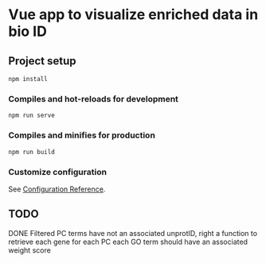 # Vue app to visualize enriched data in bio ID

## Project setup
```
npm install
```

### Compiles and hot-reloads for development
```
npm run serve
```

### Compiles and minifies for production
```
npm run build
```

### Customize configuration
See [Configuration Reference](https://cli.vuejs.org/config/).

## TODO
DONE Filtered PC terms have not an associated unprotID, right a function to retrieve each gene for each PC
each GO term should have an associated weight score